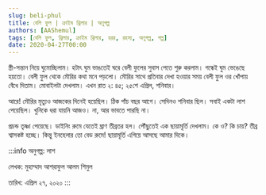 ```yaml
---
slug: beli-phul
title: বেলি ফুল | ক্রাইম থ্রিলার | অণুগল্প
authors: [AAShemul]
tags: [বেলি ফুল, থ্রিলার, ক্রাইম থ্রিলার, হরর, রহস্য, অণুগল্প, গল্প]
date: 2020-04-27T00:00
---
```


<head>
    <link rel="apple-touch-icon" sizes="57x57" href="/icon/apple-icon-57x57.png" />
    <link rel="apple-touch-icon" sizes="60x60" href="/icon/apple-icon-60x60.png" />
    <link rel="apple-touch-icon" sizes="72x72" href="/icon/apple-icon-72x72.png" />
    <link rel="apple-touch-icon" sizes="76x76" href="/icon/apple-icon-76x76.png" />
    <link rel="apple-touch-icon" sizes="114x114" href="/icon/apple-icon-114x114.png" />
    <link rel="apple-touch-icon" sizes="120x120" href="/icon/apple-icon-120x120.png" />
    <link rel="apple-touch-icon" sizes="144x144" href="/icon/apple-icon-144x144.png" />
    <link rel="apple-touch-icon" sizes="152x152" href="/icon/apple-icon-152x152.png" />
    <link rel="apple-touch-icon" sizes="180x180" href="/icon/apple-icon-180x180.png" />
    <link rel="icon" type="image/png" sizes="192x192"  href="/icon/android-icon-192x192.png" />
    <link rel="icon" type="image/png" sizes="32x32" href="/icon/favicon-32x32.png" />
    <link rel="icon" type="image/png" sizes="96x96" href="/icon/favicon-96x96.png" />
    <link rel="icon" type="image/png" sizes="16x16" href="/icon/favicon-16x16.png" />
    <link rel="manifest" href="/manifest.json" />
    <meta name="msapplication-TileColor" content="#ffffff" />
    <meta name="msapplication-TileImage" content="/icon/ms-icon-144x144.png" />
</head>

স্ত্রী-সন্তান নিয়ে ঘুমোচ্ছিলাম। হটাৎ ঘুম ভাঙতেই ঘরে বেলী ফুলের সুবাস পেতে শুরু করলাম। গন্ধেই ঘুম ভেঙেছে হয়তো। বেলী ফুল
থেকে মৌরির কথা মনে পড়লো। মৌরির সাথে প্রতিবার দেখা হওয়ার সময় বেলী ফুল ওর খোঁপায় বেঁধে দিতাম। মোবাইলটা দেখলাম। এখন রাত ২:
৪৫; ২৫শে এপ্রিল, শনিবার।
<!--truncate-->

আরে! মৌরির মৃত্যুও আজকের দিনেই হয়েছিল। ঠিক পাঁচ বছর আগে। সেদিনও শনিবার ছিল। সবাই একটা লাশ পেয়েছিল। খুনিকে ধরা যায়নি আজও।
না, আর ভাবতে পারছি না।

প্রচন্ড তৃষ্ণা পেয়েছে। ডাইনিং রুমে যেতেই ঘ্রাণ তীব্রতর হল। পৌঁছুতেই এক ছায়ামূর্তি দেখলাম। কে ও? কি চায়? তীব্র শ্বাসকষ্ট
হচ্ছে। কিন্তু ইনহেলার তো বেড রুমে! ছায়ামূর্তি এগিয়ে আসছে আমার দিকে।

:::info
অনুগল্প: লাশ

লেখক: মুহাম্মাদ আশরাফুল আলম শিমুল

তারিখ: এপ্রিল ২৭, ২০২০
:::